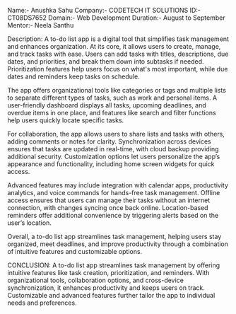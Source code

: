 Name:- Anushka Sahu
Company:- CODETECH IT SOLUTIONS
ID:- CT08DS7652
Domain:- Web Development
Duration:- August to September
Mentor:- Neela Santhu

Description:
A to-do list app is a digital tool that simplifies task management and enhances organization. At its core, it allows users to create, manage, and track tasks with ease. Users can add tasks with titles, descriptions, due dates, and priorities, and break them down into subtasks if needed. Prioritization features help users focus on what's most important, while due dates and reminders keep tasks on schedule.

The app offers organizational tools like categories or tags and multiple lists to separate different types of tasks, such as work and personal items. A user-friendly dashboard displays all tasks, upcoming deadlines, and overdue items in one place, and features like search and filter functions help users quickly locate specific tasks.

For collaboration, the app allows users to share lists and tasks with others, adding comments or notes for clarity. Synchronization across devices ensures that tasks are updated in real-time, with cloud backup providing additional security. Customization options let users personalize the app’s appearance and functionality, including home screen widgets for quick access.

Advanced features may include integration with calendar apps, productivity analytics, and voice commands for hands-free task management. Offline access ensures that users can manage their tasks without an internet connection, with changes syncing once back online. Location-based reminders offer additional convenience by triggering alerts based on the user’s location.

Overall, a to-do list app streamlines task management, helping users stay organized, meet deadlines, and improve productivity through a combination of intuitive features and customizable options.

CONCLUSION:
A to-do list app streamlines task management by offering intuitive features like task creation, prioritization, and reminders. With organizational tools, collaboration options, and cross-device synchronization, it enhances productivity and keeps users on track. Customizable and advanced features further tailor the app to individual needs and preferences.









